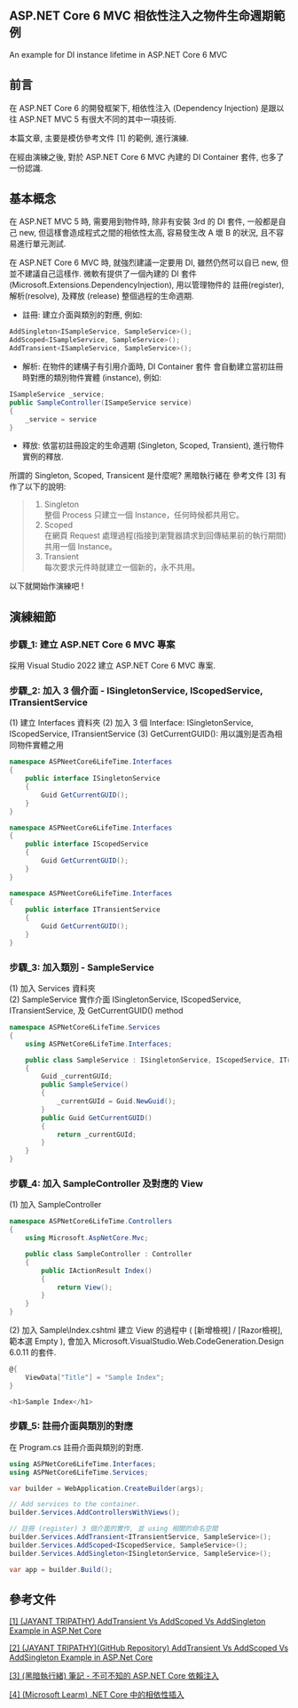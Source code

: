 ## ASP.NET Core 6 MVC 相依性注入之物件生命週期範例
An example for DI instance lifetime in ASP.NET Core 6 MVC 

## 前言
在 ASP.NET Core 6 的開發框架下, 相依性注入 (Dependency Injection) 是跟以往 ASP.NET MVC 5 有很大不同的其中一項技術.  

本篇文章, 主要是模仿參考文件 [1] 的範例, 進行演練.  

在經由演練之後, 對於 ASP.NET Core 6 MVC 內建的 DI Container 套件, 也多了一份認識.  

## 基本概念

在 ASP.NET MVC 5 時, 需要用到物件時, 除非有安裝 3rd 的 DI 套件, 一般都是自己 new, 但這樣會造成程式之間的相依性太高, 容易發生改 A 壞 B 的狀況, 且不容易進行單元測試.

在 ASP.NET Core 6 MVC 時, 就強烈建議一定要用 DI, 雖然仍然可以自已 new, 但並不建議自己這樣作. 微軟有提供了一個內建的 DI 套件 (Microsoft.Extensions.DependencyInjection), 用以管理物件的 註冊(register), 解析(resolve), 及釋放 (release) 整個過程的生命週期.  

* 註冊: 建立介面與類別的對應, 例如:
```csharp
AddSingleton<ISampleService, SampleService>();
AddScoped<ISampleService, SampleService>();
AddTransient<ISampleService, SampleService>();
```

* 解析: 在物件的建構子有引用介面時, DI Container 套件 會自動建立當初註冊時對應的類別物件實體 (instance), 例如: 
```csharp
ISampleService _service;
public SampleController(ISampeService service)
{
    _service = service
}
```

* 釋放: 依當初註冊設定的生命週期 (Singleton, Scoped, Transient), 進行物件實例的釋放.  

所謂的 Singleton, Scoped, Transicent 是什麼呢? 黑暗執行緒在 參考文件 [3] 有作了以下的說明:  

> 1. Singleton  
> 整個 Process 只建立一個 Instance，任何時候都共用它。  
> 2. Scoped  
> 在網頁 Request 處理過程(指接到瀏覽器請求到回傳結果前的執行期間)共用一個 Instance。  
> 3. Transient  
> 每次要求元件時就建立一個新的，永不共用。  

以下就開始作演練吧 !

## 演練細節

### 步驟_1: 建立 ASP.NET Core 6 MVC 專案
採用 Visual Studio 2022 建立 ASP.NET Core 6 MVC 專案.  

### 步驟_2: 加入 3 個介面 - ISingletonService, IScopedService, ITransientService
(1) 建立 Interfaces 資料夾
(2) 加入 3 個 Interface: ISingletonService, IScopedService, ITransientService
(3) GetCurrentGUID(): 用以識別是否為相同物件實體之用

```csharp
namespace ASPNeetCore6LifeTime.Interfaces
{
    public interface ISingletonService
    {
        Guid GetCurrentGUID();
    }
}
```

```csharp
namespace ASPNeetCore6LifeTime.Interfaces
{
    public interface IScopedService
    {
        Guid GetCurrentGUID();
    }
}
```

```csharp
namespace ASPNeetCore6LifeTime.Interfaces
{
    public interface ITransientService
    {
        Guid GetCurrentGUID();
    }
}
```

### 步驟_3: 加入類別 - SampleService 
(1) 加入 Services 資料夾  
(2) SampleService 實作介面 ISingletonService, IScopedService, ITransientService, 及  GetCurrentGUID() method  

```csharp
namespace ASPNetCore6LifeTime.Services
{
    using ASPNetCore6LifeTime.Interfaces;

    public class SampleService : ISingletonService, IScopedService, ITransientService
    {
        Guid _currentGUId;
        public SampleService()
        {
            _currentGUId = Guid.NewGuid();
        }
        public Guid GetCurrentGUID()
        {
            return _currentGUId;
        }
    }
}
```

### 步驟_4: 加入 SampleController 及對應的 View
(1) 加入 SampleController
```csharp
namespace ASPNetCore6LifeTime.Controllers
{
    using Microsoft.AspNetCore.Mvc;

    public class SampleController : Controller
    {
        public IActionResult Index()
        {
            return View();
        }
    }
}
```

(2) 加入 Sample\Index.cshtml
建立 View 的過程中 ( [新增檢視] / [Razor檢視], 範本選 Empty ), 會加入 Microsoft.VisualStudio.Web.CodeGeneration.Design 6.0.11 的套件.  

```csharp
@{
    ViewData["Title"] = "Sample Index";
}

<h1>Sample Index</h1>
```

### 步驟_5: 註冊介面與類別的對應
在 Program.cs 註冊介面與類別的對應.  

```csharp
using ASPNetCore6LifeTime.Interfaces;
using ASPNetCore6LifeTime.Services;

var builder = WebApplication.CreateBuilder(args);

// Add services to the container.
builder.Services.AddControllersWithViews();

// 註冊 (register) 3 個介面的實作, 並 using 相關的命名空間
builder.Services.AddTransient<ITransientService, SampleService>();
builder.Services.AddScoped<IScopedService, SampleService>();
builder.Services.AddSingleton<ISingletonService, SampleService>();

var app = builder.Build();
```












## 參考文件
<a href="https://jayanttripathy.com/addtransient-vs-addscoped-vs-addsingleton-example-in-asp-net-core/" target="_blank">[1] (JAYANT TRIPATHY) AddTransient Vs AddScoped Vs AddSingleton Example in ASP.Net Core</a>

<a href="https://github.com/JayantTripathy/DI-Service-Lifetime" target="_blank">[2] (JAYANT TRIPATHY)(GitHub Repository) AddTransient Vs AddScoped Vs AddSingleton Example in ASP.Net Core</a>

<a href="https://blog.darkthread.net/blog/aspnet-core-di-notes/" target="_blank">[3] (黑暗執行緒) 筆記 - 不可不知的 ASP.NET Core 依賴注入</a>

<a href="https://learn.microsoft.com/zh-tw/aspnet/core/fundamentals/dependency-injection?view=aspnetcore-6.0" target="_blank">[4] (Microsoft Learm) .NET Core 中的相依性插入</a>

